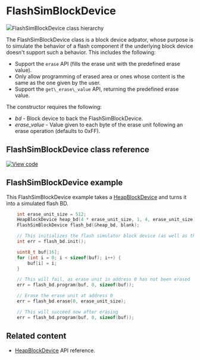 # FlashSimBlockDevice

<span class="images">![](https://os.mbed.com/docs/v5.9/mbed-os-api-doxy/class_flash_sim_block_device.png)<span>FlashSimBlockDevice class hierarchy</span></span>

The FlashSimBlockDevice class is a block device adpator, whose purpose is to simulate the behavior of a flash component if the underlying block device doesn't support such a behavior. This includes the following:

- Support the `erase` API (fills the erase unit with the predefined erase value).
- Only allow programming of erased area or ones whose content is the same as the one given by the user.
- Support the `get\_erase\_value` API, returning the predefined erase value.       

The constructor requires the following:

  - _bd_           -  Block device to back the FlashSimBlockDevice.
  - _erase\_value_ -  Value given to each byte of the erase unit following an erase operation (defaults to 0xFF).

## FlashSimBlockDevice class reference

[![View code](https://www.mbed.com/embed/?type=library)](http://os.mbed.com/docs/v5.9/mbed-os-api-doxy/class_flash_sim_block_device.html)

## FlashSimBlockDevice example

This FlashSimBlockDevice example takes a [HeapBlockDevice](heapblockdevice.html) and turns it into a simulated flash BD.

```C++
    int erase_unit_size = 512;
    HeapBlockDevice heap_bd(4 * erase_unit_size, 1, 4, erase_unit_size);
    FlashSimBlockDevice flash_bd(&heap_bd, blank);

    // This initializes the flash simulator block device (as well as the underlying heap block device)
    int err = flash_bd.init();

    uint8_t buf[16];
    for (int i = 0; i < sizeof(buf); i++) {
        buf[i] = i;
    }

    // This will fail, as erase unit in address 0 has not been erased
    err = flash_bd.program(buf, 0, sizeof(buf));

    // Erase the erase unit at address 0
    err = flash_bd.erase(0, erase_unit_size);

    // This will succeed now after erasing
    err = flash_bd.program(buf, 0, sizeof(buf));
```

## Related content

- [HeapBlockDevice](heapblockdevice.html) API reference.
